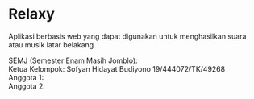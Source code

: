 # Relaxy
Aplikasi berbasis web yang dapat digunakan untuk menghasilkan suara atau musik latar belakang

SEMJ (Semester Enam Masih Jomblo):  
Ketua Kelompok:  Sofyan Hidayat Budiyono 19/444072/TK/49268  
Anggota 1:  
Anggota 2: